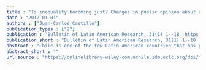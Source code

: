 ```yaml
---
title : "Is inequality becoming just? Changes in public opinion about economic inequality in Chile"
date : "2012-01-01"
authors : ["Juan-Carlos Castillo"]
publication_types : ["2"]
publication : "Bulletin of Latin American Research, 31(1) 1--18  https://doi.org/10.1111/j.1470-9856.2011.00605.x"
publication_short : "Bulletin of Latin American Research, 31(1) 1--18  https://doi.org/10.1111/j.1470-9856.2011.00605.x"
abstract : "Chile is one of the few Latin American countries that has participated in the inequality module of the International Social Survey Program (ISSP) in 1999 and in 2009, allowing time comparisons in attitudes towards inequality in one of the countries with the highest income inequality throughout the world. This paper focuses on the cross-sectional comparison of the just earning gap, a proportional term based on salaries considered just for high and low status occupations. Even though descriptive analysis shows that the salary gap regarded as just is higher in 2009 than in 1999, explanatory models give evidence of stability over time. Results are discussed in relation to phenomena of legitimacy of economic inequality and its political consequences."
abstract_short : ""
url_source : "https://onlinelibrary-wiley-com.uchile.idm.oclc.org/doi/full/10.1111/j.1470-9856.2011.00605.x"
---
```


